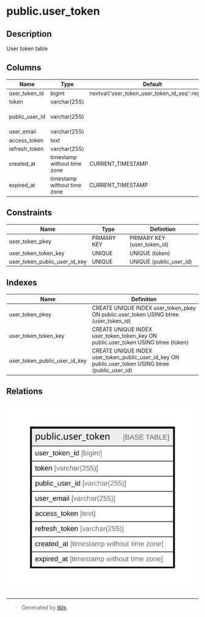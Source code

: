 # public.user_token

## Description

User token table

## Columns

| Name           | Type                        | Default                                           | Nullable | Children | Parents | Comment                                           |
| -------------- | --------------------------- | ------------------------------------------------- | -------- | -------- | ------- | ------------------------------------------------- |
| user_token_id  | bigint                      | nextval('user_token_user_token_id_seq'::regclass) | false    |          |         | User token ID                                     |
| token          | varchar(255)                |                                                   | false    |          |         | Token                                             |
| public_user_id | varchar(255)                |                                                   | false    |          |         | User public ID (auth server user(public_user_id)) |
| user_email     | varchar(255)                |                                                   | false    |          |         |                                                   |
| access_token   | text                        |                                                   | false    |          |         |                                                   |
| refresh_token  | varchar(255)                |                                                   | false    |          |         | Refresh token                                     |
| created_at     | timestamp without time zone | CURRENT_TIMESTAMP                                 | false    |          |         | Create date                                       |
| expired_at     | timestamp without time zone | CURRENT_TIMESTAMP                                 | false    |          |         | Expire date                                       |

## Constraints

| Name                          | Type        | Definition                  |
| ----------------------------- | ----------- | --------------------------- |
| user_token_pkey               | PRIMARY KEY | PRIMARY KEY (user_token_id) |
| user_token_token_key          | UNIQUE      | UNIQUE (token)              |
| user_token_public_user_id_key | UNIQUE      | UNIQUE (public_user_id)     |

## Indexes

| Name                          | Definition                                                                                          |
| ----------------------------- | --------------------------------------------------------------------------------------------------- |
| user_token_pkey               | CREATE UNIQUE INDEX user_token_pkey ON public.user_token USING btree (user_token_id)                |
| user_token_token_key          | CREATE UNIQUE INDEX user_token_token_key ON public.user_token USING btree (token)                   |
| user_token_public_user_id_key | CREATE UNIQUE INDEX user_token_public_user_id_key ON public.user_token USING btree (public_user_id) |

## Relations

![er](public.user_token.svg)

---

> Generated by [tbls](https://github.com/k1LoW/tbls)
